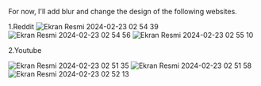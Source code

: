 For now, I'll add blur and change the design of the following websites.

1.Reddit
![Ekran Resmi 2024-02-23 02 54 39](https://github.com/safak45xx/Blurfox-MacOS-/assets/141409983/b6cd456e-2191-4260-89fa-2c87b80b21ad)
![Ekran Resmi 2024-02-23 02 54 56](https://github.com/safak45xx/Blurfox-MacOS-/assets/141409983/ca087ea6-c35d-493b-b895-bb18dd93fc65)
![Ekran Resmi 2024-02-23 02 55 10](https://github.com/safak45xx/Blurfox-MacOS-/assets/141409983/a8232db9-ffe2-440c-a66b-7349783e8fb2)


2.Youtube

![Ekran Resmi 2024-02-23 02 51 35](https://github.com/safak45xx/Blurfox-MacOS-/assets/141409983/7be9aa17-3119-4219-bd8c-80642a810658)
![Ekran Resmi 2024-02-23 02 51 58](https://github.com/safak45xx/Blurfox-MacOS-/assets/141409983/6a56ebc2-d550-4c68-8082-4ba9c9156708)
![Ekran Resmi 2024-02-23 02 52 13](https://github.com/safak45xx/Blurfox-MacOS-/assets/141409983/a94896a8-d908-44ba-ad5d-743db67ab7f0)


